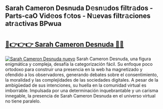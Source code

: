 ## Sarah Cameron Desnuda D𝚎sn𝚞dos filtr𝚊dos - Parts-caO Vid𝚎os f𝚘tos - N𝚞evas filtr𝚊ciones atr𝚊ctivas BPwua

# <h2><a href="http://mb3spa.tromn.icu/?c=Sarah+Cameron+Desnuda">🔗👉👉👉 Sarah Cameron Desnuda 🔗🔗</a></h2>

[![Sarah Cameron Desnuda nuevo](https://i.imgur.com/pEAQMta.gif)](http://mb3spa.tromn.icu/?c=Sarah+Cameron+Desnuda)
Sarah Cameron Desnuda, una figura enigmática y compleja, desafía la categorización fácil. Su enfoque poco ortodoxo para construir una presencia en la web ha magnetizado y ofendido a los observadores, generando debates sobre el consentimiento, la moralidad y las complejidades de las sociedades digitales. A pesar de la ambigüedad de sus intenciones, su huella en la comunidad virtual es imborrable. Impulsada por una determinación inquebrantable y un carisma innegable, la presencia de Sarah Cameron Desnuda en el universo virtual no tiene paralelo.
